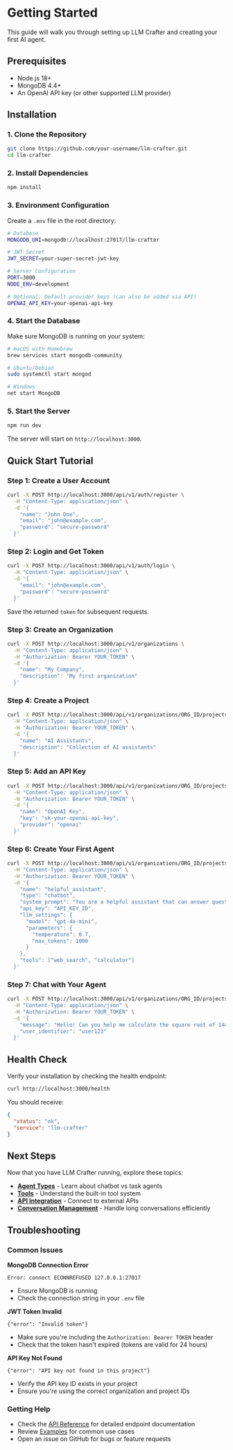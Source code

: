 # Getting Started

This guide will walk you through setting up LLM Crafter and creating your first AI agent.

## Prerequisites

- Node.js 18+
- MongoDB 4.4+
- An OpenAI API key (or other supported LLM provider)

## Installation

### 1. Clone the Repository

```bash
git clone https://github.com/your-username/llm-crafter.git
cd llm-crafter
```

### 2. Install Dependencies

```bash
npm install
```

### 3. Environment Configuration

Create a `.env` file in the root directory:

```bash
# Database
MONGODB_URI=mongodb://localhost:27017/llm-crafter

# JWT Secret
JWT_SECRET=your-super-secret-jwt-key

# Server Configuration
PORT=3000
NODE_ENV=development

# Optional: Default provider keys (can also be added via API)
OPENAI_API_KEY=your-openai-api-key
```

### 4. Start the Database

Make sure MongoDB is running on your system:

```bash
# macOS with Homebrew
brew services start mongodb-community

# Ubuntu/Debian
sudo systemctl start mongod

# Windows
net start MongoDB
```

### 5. Start the Server

```bash
npm run dev
```

The server will start on `http://localhost:3000`.

## Quick Start Tutorial

### Step 1: Create a User Account

```bash
curl -X POST http://localhost:3000/api/v1/auth/register \
  -H "Content-Type: application/json" \
  -d '{
    "name": "John Doe",
    "email": "john@example.com",
    "password": "secure-password"
  }'
```

### Step 2: Login and Get Token

```bash
curl -X POST http://localhost:3000/api/v1/auth/login \
  -H "Content-Type: application/json" \
  -d '{
    "email": "john@example.com",
    "password": "secure-password"
  }'
```

Save the returned `token` for subsequent requests.

### Step 3: Create an Organization

```bash
curl -X POST http://localhost:3000/api/v1/organizations \
  -H "Content-Type: application/json" \
  -H "Authorization: Bearer YOUR_TOKEN" \
  -d '{
    "name": "My Company",
    "description": "My first organization"
  }'
```

### Step 4: Create a Project

```bash
curl -X POST http://localhost:3000/api/v1/organizations/ORG_ID/projects \
  -H "Content-Type: application/json" \
  -H "Authorization: Bearer YOUR_TOKEN" \
  -d '{
    "name": "AI Assistants",
    "description": "Collection of AI assistants"
  }'
```

### Step 5: Add an API Key

```bash
curl -X POST http://localhost:3000/api/v1/organizations/ORG_ID/projects/PROJECT_ID/api-keys \
  -H "Content-Type: application/json" \
  -H "Authorization: Bearer YOUR_TOKEN" \
  -d '{
    "name": "OpenAI Key",
    "key": "sk-your-openai-api-key",
    "provider": "openai"
  }'
```

### Step 6: Create Your First Agent

```bash
curl -X POST http://localhost:3000/api/v1/organizations/ORG_ID/projects/PROJECT_ID/agents \
  -H "Content-Type: application/json" \
  -H "Authorization: Bearer YOUR_TOKEN" \
  -d '{
    "name": "helpful_assistant",
    "type": "chatbot",
    "system_prompt": "You are a helpful assistant that can answer questions and provide information.",
    "api_key": "API_KEY_ID",
    "llm_settings": {
      "model": "gpt-4o-mini",
      "parameters": {
        "temperature": 0.7,
        "max_tokens": 1000
      }
    },
    "tools": ["web_search", "calculator"]
  }'
```

### Step 7: Chat with Your Agent

```bash
curl -X POST http://localhost:3000/api/v1/organizations/ORG_ID/projects/PROJECT_ID/agents/AGENT_ID/chat \
  -H "Content-Type: application/json" \
  -H "Authorization: Bearer YOUR_TOKEN" \
  -d '{
    "message": "Hello! Can you help me calculate the square root of 144?",
    "user_identifier": "user123"
  }'
```

## Health Check

Verify your installation by checking the health endpoint:

```bash
curl http://localhost:3000/health
```

You should receive:

```json
{
  "status": "ok",
  "service": "llm-crafter"
}
```

## Next Steps

Now that you have LLM Crafter running, explore these topics:

- **[Agent Types](/features/agent-types)** - Learn about chatbot vs task agents
- **[Tools](/concepts/tools)** - Understand the built-in tool system
- **[API Integration](/features/api-caller)** - Connect to external APIs
- **[Conversation Management](/concepts/conversations)** - Handle long conversations efficiently

## Troubleshooting

### Common Issues

**MongoDB Connection Error**

```
Error: connect ECONNREFUSED 127.0.0.1:27017
```

- Ensure MongoDB is running
- Check the connection string in your `.env` file

**JWT Token Invalid**

```
{"error": "Invalid token"}
```

- Make sure you're including the `Authorization: Bearer TOKEN` header
- Check that the token hasn't expired (tokens are valid for 24 hours)

**API Key Not Found**

```
{"error": "API key not found in this project"}
```

- Verify the API key ID exists in your project
- Ensure you're using the correct organization and project IDs

### Getting Help

- Check the [API Reference](/api/) for detailed endpoint documentation
- Review [Examples](/examples/) for common use cases
- Open an issue on GitHub for bugs or feature requests
